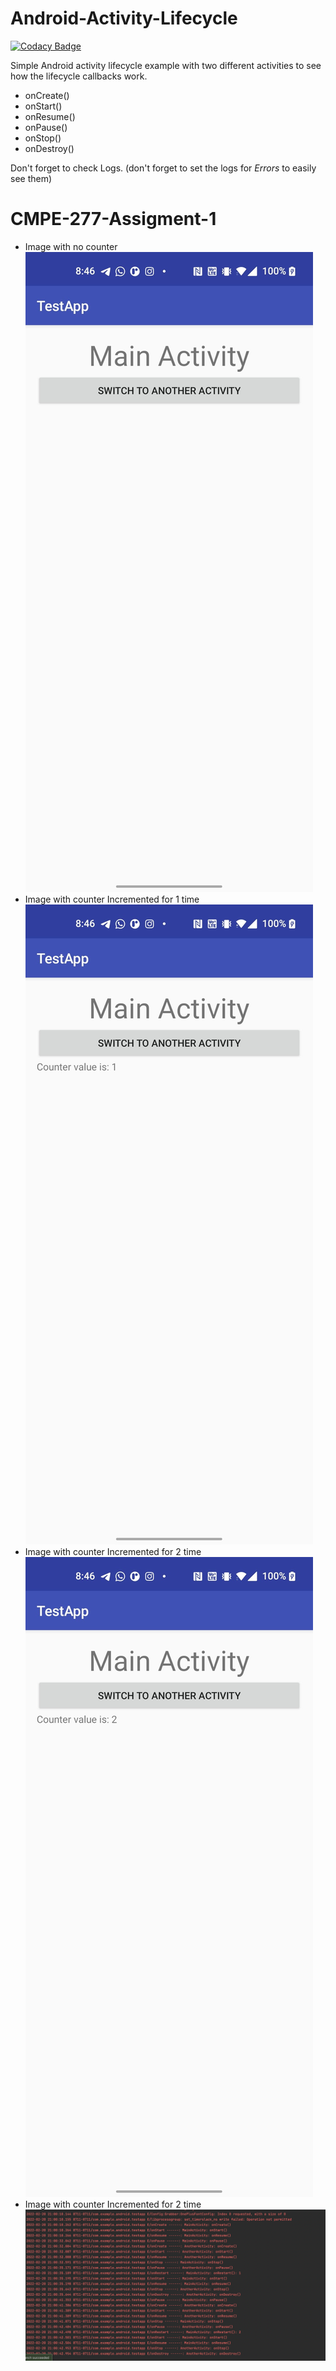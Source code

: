 # Android-Activity-Lifecycle

[![Codacy Badge](https://api.codacy.com/project/badge/Grade/3cb7ca412bfe46ccbfe0dd09108dde84)](https://app.codacy.com/app/grrigore/Android-Activity-Lifecycle?utm_source=github.com&utm_medium=referral&utm_content=grrigore/Android-Activity-Lifecycle&utm_campaign=badger)

Simple Android activity lifecycle example with two different activities to see how the lifecycle callbacks work.

* onCreate()
* onStart()
* onResume()
* onPause()
* onStop()
* onDestroy()

Don't forget to check Logs. (don't forget to set the logs for *Errors* to easily see them)

# CMPE-277-Assigment-1
* Image with no counter
![alt text](https://github.com/rajkinkhabwala/CMPE-277-Assigment-1/blob/main/Screenshot-0.jpeg)
* Image with counter Incremented for 1 time
![alt text](https://github.com/rajkinkhabwala/CMPE-277-Assigment-1/blob/main/Screenshot-1.jpeg)
* Image with counter Incremented for 2 time
![alt text](https://github.com/rajkinkhabwala/CMPE-277-Assigment-1/blob/main/Screenshot-2.jpeg)
* Image with counter Incremented for 2 time
![alt text](https://github.com/rajkinkhabwala/CMPE-277-Assigment-1/blob/main/Screenshot-3.png)